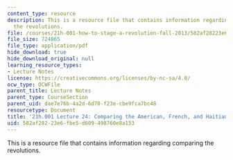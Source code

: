 ```yaml
---
content_type: resource
description: This is a resource file that contains information regarding comparing
  the revolutions.
file: /courses/21h-001-how-to-stage-a-revolution-fall-2013/582af28223e6fbe5d609498760e8a153_MIT21H_001F13_lec_24.pdf
file_size: 724865
file_type: application/pdf
hide_download: true
hide_download_original: null
learning_resource_types:
- Lecture Notes
license: https://creativecommons.org/licenses/by-nc-sa/4.0/
ocw_type: OCWFile
parent_title: Lecture Notes
parent_type: CourseSection
parent_uid: dae7e76b-4a2d-6d70-f23e-cbe9fca7bc48
resourcetype: Document
title: '21h.001 Lecture 24: Comparing the American, French, and Haitian Revolutions '
uid: 582af282-23e6-fbe5-d609-498760e8a153
---
```

This is a resource file that contains information regarding comparing the revolutions.